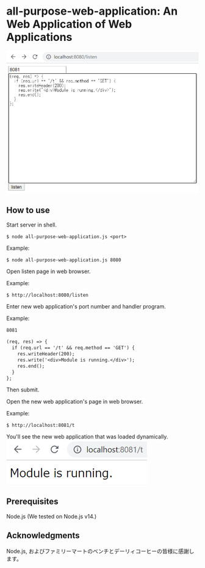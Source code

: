 # all-purpose-web-application: An Web Application of Web Applications

![listen image](docs/listen.png)

## How to use

Start server in shell.

```
$ node all-purpose-web-application.js <port>
```

Example:
```
$ node all-purpose-web-application.js 8080
```

Open listen page in web browser.

Example:
```
$ http://localhost:8080/listen
```

Enter new web application's port number and handler program.

Example:
```
8081
```
```
(req, res) => {
  if (req.url == '/t' && req.method == 'GET') {
    res.writeHeader(200);
    res.write('<div>Module is running.</div>');
    res.end();
  }
};
```

Then submit.

Open the new web application's page in web browser.

Example:
```
$ http://localhost:8081/t
```

You'll see the new web application that was loaded dynamically.
![service image](docs/service.png)

## Prerequisites

Node.js (We tested on Node.js v14.)

## Acknowledgments

Node.js, およびファミリーマートのベンチとデーリィコーヒーの皆様に感謝します。
